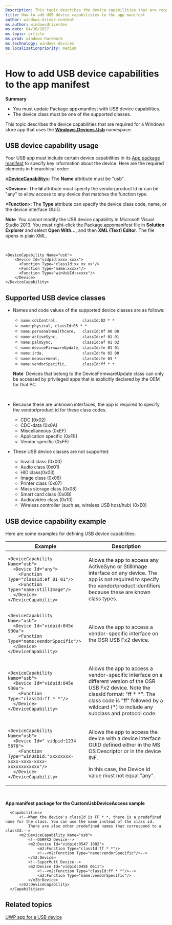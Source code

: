 ```yaml
---
Description: This topic describes the device capabilities that are required for a Windows store app that uses the Windows.Devices.Usb namespace.
title: How to add USB device capabilities to the app manifest
author: windows-driver-content
ms.author: windowsdriverdev
ms.date: 04/20/2017
ms.topic: article
ms.prod: windows-hardware
ms.technology: windows-devices
ms.localizationpriority: medium
---
```


# How to add USB device capabilities to the app manifest


**Summary**

-   You must update Package.appxmanifest with USB device capabilities.
-   The device class must be one of the supported classes.

This topic describes the device capabilities that are required for a Windows store app that uses the [**Windows.Devices.Usb**](https://msdn.microsoft.com/library/windows/apps/dn278466) namespace.

## USB device capability usage


Your USB app must include certain device capabilities in its [App package manifest](https://msdn.microsoft.com/library/windows/apps/br211474) to specify key information about the device. Here are the required elements in hierarchical order:

[**&lt;DeviceCapability&gt;**](https://msdn.microsoft.com/library/windows/apps/br211430): The **Name** attribute must be "usb".

**&lt;Device&gt;**: The **Id** attribute must specify the vendor/product Id or can be "any" to allow access to any device that matches the function type.

**&lt;Function&gt;**: The **Type** attribute can specify the device class code, name, or the device interface GUID.

**Note**  You cannot modify the USB device capability in Microsoft Visual Studio 2013. You must right-click the Package.appxmanifest file in **Solution Explorer** and select **Open With...**, and then **XML (Text) Editor**. The file opens in plain XML.

 

``` syntax
<DeviceCapability Name="usb">
    <Device Id="vidpid:xxxx xxxx">
      <Function Type="classId:xx xx xx"/>
      <Function Type="name:xxxxx"/>
      <Function Type="winUsbId:xxxxx"/>
    </Device>
</DeviceCapability>
```

## Supported USB device classes


-   Names and code values of the supported device classes are as follows:

    -   `name:cdcControl,           classId:02 * *`
    -   `name:physical, classId:05 * *`
    -   `name:personalHealthcare,   classId:0f 00 00`
    -   `name:activeSync,           classId:ef 01 01`
    -   `name:palmSync,             classId:ef 01 02`
    -   `name:deviceFirmwareUpdate, classId:fe 01 01`
    -   `name:irda,                 classId:fe 02 00     `
    -   `name:measurement,          classId:fe 03 *`
    -   `name:vendorSpecific,       classId:ff * *`

    **Note**  Devices that belong to the DeviceFirmwareUpdate class can only be accessed by privileged apps that is explicitly declared by the OEM for that PC.

     

-   Because these are unknown interfaces, the app is required to specify the vendor/product id for these class codes.

    -   CDC (0x02)
    -   CDC-data (0x0A)
    -   Miscellaneous (0xEF)
    -   Application specific (0xFE)
    -   Vendor specific (0xFF)
-   These USB device classes are not supported:

    -   Invalid class (0x00)
    -   Audio class (0x01)
    -   HID class(0x03)
    -   Image class (0x06)
    -   Printer class (0x07)
    -   Mass storage class (0x08)
    -   Smart card class (0x0B)
    -   Audio/video class (0x10)
    -   Wireless controller (such as, wireless USB host/hub) (0xE0)

## USB device capability example


Here are some examples for defining USB device capabilities:

<table>
<colgroup>
<col width="50%" />
<col width="50%" />
</colgroup>
<thead>
<tr class="header">
<th>Example</th>
<th>Description</th>
</tr>
</thead>
<tbody>
<tr class="odd">
<td><pre class="syntax" space="preserve"><code>&lt;DeviceCapability Name=&quot;usb&quot;&gt;
  &lt;Device Id=&quot;any&quot;&gt;
    &lt;Function Type=&quot;classId:ef 01 01&quot;/&gt;
    &lt;Function Type=&quot;name:stillImage&quot;/&gt;
  &lt;/Device&gt;
&lt;/DeviceCapability&gt;</code></pre></td>
<td><p>Allows the app to access any ActiveSync or StillImage interface on any device. The app is not required to specify the vendor/product identifiers because these are known class types.</p></td>
</tr>
<tr class="even">
<td><pre class="syntax" space="preserve"><code>&lt;DeviceCapability Name=&quot;usb&quot;&gt;
  &lt;Device Id=&quot;vidpid:045e 930a&quot;&gt;
    &lt;Function Type=&quot;name:vendorSpecific&quot;/&gt;
  &lt;/Device&gt;
&lt;/DeviceCapability&gt;</code></pre></td>
<td><p>Allows the app to access a vendor-specific interface on the OSR USB Fx2 device.</p></td>
</tr>
<tr class="odd">
<td><pre class="syntax" space="preserve"><code>&lt;DeviceCapability Name=&quot;usb&quot;&gt;
  &lt;Device Id=&quot;vidpid:045e 930a&quot;&gt;
    &lt;Function Type=&quot;classId:ff * *&quot;/&gt;
  &lt;/Device&gt;
&lt;/DeviceCapability&gt;</code></pre></td>
<td><p>Allows the app to access a vendor-specific interface on a different version of the OSR USB Fx2 device. Note the classId format: &quot;ff * *&quot;. The class code is &quot;ff&quot; followed by a wildcard (*) to include any subclass and protocol code.</p></td>
</tr>
<tr class="even">
<td><pre class="syntax" space="preserve"><code>&lt;DeviceCapability Name=&quot;usb&quot;&gt;
  &lt;Device Id=&quot; vidpid:1234 5678&quot;&gt;
    &lt;Function Type=&quot;winUsbId:&quot;xxxxxxxx-xxxx-xxxx-xxxx-xxxxxxxxxxxx&quot;/&gt;
  &lt;/Device&gt;
&lt;/DeviceCapability&gt;</code></pre></td>
<td><p>Allows the app to access the device with a device interface GUID defined either in the MS OS Descriptor or in the device INF.</p>
<p>In this case, the Device Id value must not equal &quot;any&quot;.</p></td>
</tr>
</tbody>
</table>

 

**App manifest package for the CustomUsbDeviceAccess sample**

``` syntax
  <Capabilities>
      <!--When the device's classId is FF * *, there is a predefined name for the class. You can use the name instead of the class id. 
          There are also other predefined names that correspond to a classId.-->
      <m2:DeviceCapability Name="usb">
          <!--OSRFX2 Device-->
          <m2:Device Id="vidpid:0547 1002">
              <m2:Function Type="classId:ff * *"/>
              <!--<m2:Function Type="name:vendorSpecific"/>-->
          </m2:Device>
          <!--SuperMutt Device-->
          <m2:Device Id="vidpid:045E 0611">
              <!--<m2:Function Type="classId:ff * *"/>-->
              <m2:Function Type="name:vendorSpecific"/>
          </m2b:Device>
      </m2:DeviceCapability>
  </Capabilities>
```

## Related topics
[UWP app for a USB device](writing-usb-device-companion-apps-for-microsoft-store.md)  



